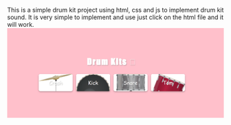 This is a simple drum kit project using html, css and js to implement drum kit sound.
It is very simple to implement and use just click on the html file and it will work.
![ScreenShot](image.png)